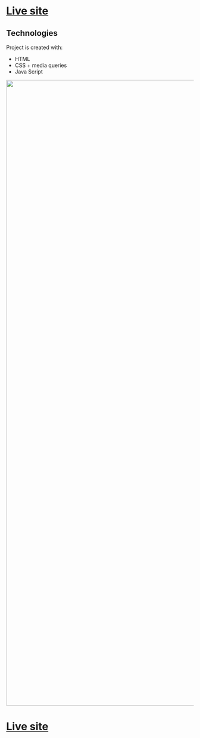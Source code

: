 <h1><a href="http://www.luxes.lt">Live site</a></h1>


## Technologies

Project is created with:

- HTML
- CSS + media queries
- Java Script

<img width="1675" alt="" src="https://github.com/ArnasLuksas/luxes_web/blob/main/images/websitescreen.png">

<h1><a href="http://www.luxes.lt">Live site</a></h1>
